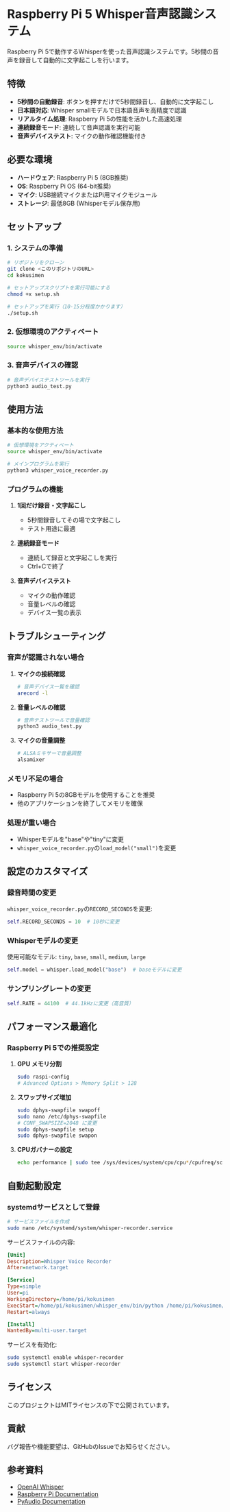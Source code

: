 # Raspberry Pi 5 Whisper音声認識システム

Raspberry Pi 5で動作するWhisperを使った音声認識システムです。5秒間の音声を録音して自動的に文字起こしを行います。

## 特徴

- **5秒間の自動録音**: ボタンを押すだけで5秒間録音し、自動的に文字起こし
- **日本語対応**: Whisper smallモデルで日本語音声を高精度で認識
- **リアルタイム処理**: Raspberry Pi 5の性能を活かした高速処理
- **連続録音モード**: 連続して音声認識を実行可能
- **音声デバイステスト**: マイクの動作確認機能付き

## 必要な環境

- **ハードウェア**: Raspberry Pi 5 (8GB推奨)
- **OS**: Raspberry Pi OS (64-bit推奨)
- **マイク**: USB接続マイクまたはPi用マイクモジュール
- **ストレージ**: 最低8GB (Whisperモデル保存用)

## セットアップ

### 1. システムの準備

```bash
# リポジトリをクローン
git clone <このリポジトリのURL>
cd kokusimen

# セットアップスクリプトを実行可能にする
chmod +x setup.sh

# セットアップを実行（10-15分程度かかります）
./setup.sh
```

### 2. 仮想環境のアクティベート

```bash
source whisper_env/bin/activate
```

### 3. 音声デバイスの確認

```bash
# 音声デバイステストツールを実行
python3 audio_test.py
```

## 使用方法

### 基本的な使用方法

```bash
# 仮想環境をアクティベート
source whisper_env/bin/activate

# メインプログラムを実行
python3 whisper_voice_recorder.py
```

### プログラムの機能

1. **1回だけ録音・文字起こし**
   - 5秒間録音してその場で文字起こし
   - テスト用途に最適

2. **連続録音モード**
   - 連続して録音と文字起こしを実行
   - Ctrl+Cで終了

3. **音声デバイステスト**
   - マイクの動作確認
   - 音量レベルの確認
   - デバイス一覧の表示

## トラブルシューティング

### 音声が認識されない場合

1. **マイクの接続確認**
   ```bash
   # 音声デバイス一覧を確認
   arecord -l
   ```

2. **音量レベルの確認**
   ```bash
   # 音声テストツールで音量確認
   python3 audio_test.py
   ```

3. **マイクの音量調整**
   ```bash
   # ALSAミキサーで音量調整
   alsamixer
   ```

### メモリ不足の場合

- Raspberry Pi 5の8GBモデルを使用することを推奨
- 他のアプリケーションを終了してメモリを確保

### 処理が重い場合

- Whisperモデルを"base"や"tiny"に変更
- `whisper_voice_recorder.py`の`load_model("small")`を変更

## 設定のカスタマイズ

### 録音時間の変更

`whisper_voice_recorder.py`の`RECORD_SECONDS`を変更:

```python
self.RECORD_SECONDS = 10  # 10秒に変更
```

### Whisperモデルの変更

使用可能なモデル: `tiny`, `base`, `small`, `medium`, `large`

```python
self.model = whisper.load_model("base")  # baseモデルに変更
```

### サンプリングレートの変更

```python
self.RATE = 44100  # 44.1kHzに変更（高音質）
```

## パフォーマンス最適化

### Raspberry Pi 5での推奨設定

1. **GPU メモリ分割**
   ```bash
   sudo raspi-config
   # Advanced Options > Memory Split > 128
   ```

2. **スワップサイズ増加**
   ```bash
   sudo dphys-swapfile swapoff
   sudo nano /etc/dphys-swapfile
   # CONF_SWAPSIZE=2048 に変更
   sudo dphys-swapfile setup
   sudo dphys-swapfile swapon
   ```

3. **CPUガバナーの設定**
   ```bash
   echo performance | sudo tee /sys/devices/system/cpu/cpu*/cpufreq/scaling_governor
   ```

## 自動起動設定

### systemdサービスとして登録

```bash
# サービスファイルを作成
sudo nano /etc/systemd/system/whisper-recorder.service
```

サービスファイルの内容:
```ini
[Unit]
Description=Whisper Voice Recorder
After=network.target

[Service]
Type=simple
User=pi
WorkingDirectory=/home/pi/kokusimen
ExecStart=/home/pi/kokusimen/whisper_env/bin/python /home/pi/kokusimen/whisper_voice_recorder.py
Restart=always

[Install]
WantedBy=multi-user.target
```

サービスを有効化:
```bash
sudo systemctl enable whisper-recorder
sudo systemctl start whisper-recorder
```

## ライセンス

このプロジェクトはMITライセンスの下で公開されています。

## 貢献

バグ報告や機能要望は、GitHubのIssueでお知らせください。

## 参考資料

- [OpenAI Whisper](https://github.com/openai/whisper)
- [Raspberry Pi Documentation](https://www.raspberrypi.org/documentation/)
- [PyAudio Documentation](https://people.csail.mit.edu/hubert/pyaudio/)